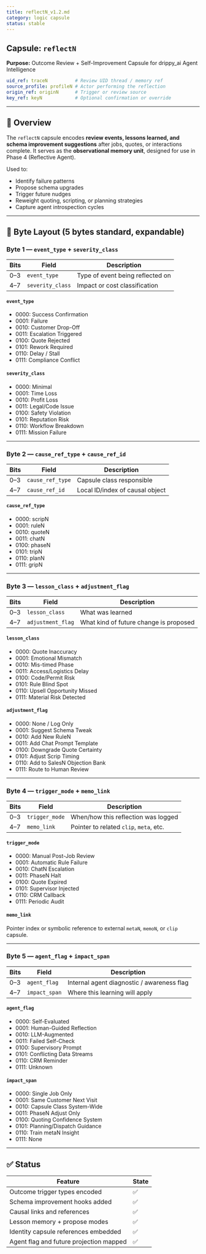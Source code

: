 ```yaml
---
title: reflectN_v1.2.md
category: logic capsule
status: stable
---
```


## Capsule: `reflectN`

**Purpose:** Outcome Review + Self-Improvement Capsule for drippy_ai Agent Intelligence

```yaml
uid_ref: traceN          # Review UID thread / memory ref
source_profile: profileN # Actor performing the reflection
origin_ref: originN      # Trigger or review source
key_ref: keyN            # Optional confirmation or override
```

---

## 🧠 Overview
The `reflectN` capsule encodes **review events, lessons learned, and schema improvement suggestions** after jobs, quotes, or interactions complete. It serves as the **observational memory unit**, designed for use in Phase 4 (Reflective Agent).

Used to:
- Identify failure patterns
- Propose schema upgrades
- Trigger future nudges
- Reweight quoting, scripting, or planning strategies
- Capture agent introspection cycles

---

## 🔣 Byte Layout (5 bytes standard, expandable)

### Byte 1 — `event_type` + `severity_class`
| Bits | Field           | Description                            |
|------|------------------|----------------------------------------|
| 0–3  | `event_type`     | Type of event being reflected on       |
| 4–7  | `severity_class` | Impact or cost classification          |

#### `event_type`
- 0000: Success Confirmation  
- 0001: Failure  
- 0010: Customer Drop-Off  
- 0011: Escalation Triggered  
- 0100: Quote Rejected  
- 0101: Rework Required  
- 0110: Delay / Stall  
- 0111: Compliance Conflict

#### `severity_class`
- 0000: Minimal  
- 0001: Time Loss  
- 0010: Profit Loss  
- 0011: Legal/Code Issue  
- 0100: Safety Violation  
- 0101: Reputation Risk  
- 0110: Workflow Breakdown  
- 0111: Mission Failure

---

### Byte 2 — `cause_ref_type` + `cause_ref_id`
| Bits | Field           | Description                            |
|------|------------------|----------------------------------------|
| 0–3  | `cause_ref_type` | Capsule class responsible              |
| 4–7  | `cause_ref_id`   | Local ID/index of causal object        |

#### `cause_ref_type`
- 0000: scripN  
- 0001: ruleN  
- 0010: quoteN  
- 0011: chatN  
- 0100: phaseN  
- 0101: tripN  
- 0110: planN  
- 0111: gripN

---

### Byte 3 — `lesson_class` + `adjustment_flag`
| Bits | Field             | Description                              |
|------|-------------------|------------------------------------------|
| 0–3  | `lesson_class`     | What was learned                         |
| 4–7  | `adjustment_flag`  | What kind of future change is proposed   |

#### `lesson_class`
- 0000: Quote Inaccuracy  
- 0001: Emotional Mismatch  
- 0010: Mis-timed Phase  
- 0011: Access/Logistics Delay  
- 0100: Code/Permit Risk  
- 0101: Rule Blind Spot  
- 0110: Upsell Opportunity Missed  
- 0111: Material Risk Detected

#### `adjustment_flag`
- 0000: None / Log Only  
- 0001: Suggest Schema Tweak  
- 0010: Add New RuleN  
- 0011: Add Chat Prompt Template  
- 0100: Downgrade Quote Certainty  
- 0101: Adjust Scrip Timing  
- 0110: Add to SalesN Objection Bank  
- 0111: Route to Human Review

---

### Byte 4 — `trigger_mode` + `memo_link`
| Bits | Field          | Description                                |
|------|----------------|--------------------------------------------|
| 0–3  | `trigger_mode`  | When/how this reflection was logged        |
| 4–7  | `memo_link`     | Pointer to related `clip`, `meta`, etc.    |

#### `trigger_mode`
- 0000: Manual Post-Job Review  
- 0001: Automatic Rule Failure  
- 0010: ChatN Escalation  
- 0011: PhaseN Halt  
- 0100: Quote Expired  
- 0101: Supervisor Injected  
- 0110: CRM Callback  
- 0111: Periodic Audit

#### `memo_link`
Pointer index or symbolic reference to external `metaN`, `memoN`, or `clip` capsule.

---

### Byte 5 — `agent_flag` + `impact_span`
| Bits | Field          | Description                                |
|------|----------------|--------------------------------------------|
| 0–3  | `agent_flag`    | Internal agent diagnostic / awareness flag |
| 4–7  | `impact_span`   | Where this learning will apply             |

#### `agent_flag`
- 0000: Self-Evaluated  
- 0001: Human-Guided Reflection  
- 0010: LLM-Augmented  
- 0011: Failed Self-Check  
- 0100: Supervisory Prompt  
- 0101: Conflicting Data Streams  
- 0110: CRM Reminder  
- 0111: Unknown

#### `impact_span`
- 0000: Single Job Only  
- 0001: Same Customer Next Visit  
- 0010: Capsule Class System-Wide  
- 0011: PhaseN Adjust Only  
- 0100: Quoting Confidence System  
- 0101: Planning/Dispatch Guidance  
- 0110: Train metaN Insight  
- 0111: None

---

## ✅ Status
| Feature                                 | State |
|-----------------------------------------|--------|
| Outcome trigger types encoded           | ✅     |
| Schema improvement hooks added          | ✅     |
| Causal links and references             | ✅     |
| Lesson memory + propose modes           | ✅     |
| Identity capsule references embedded    | ✅     |
| Agent flag and future projection mapped | ✅     |
